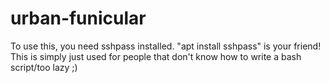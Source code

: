 # urban-funicular
 To use this, you need sshpass installed. "apt install sshpass" is your friend!
 This is simply just used for people that don't know how to write a bash script/too lazy ;)
